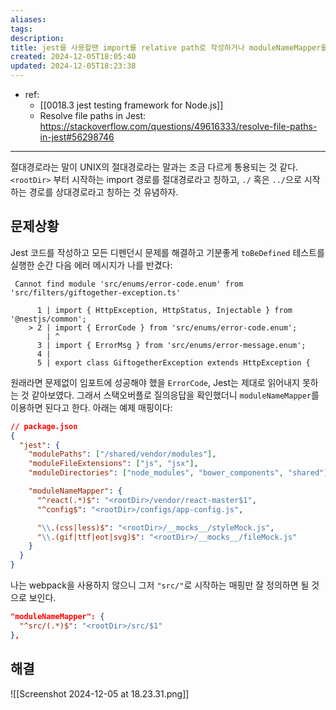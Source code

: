 ```yaml
---
aliases: 
tags: 
description:
title: jest를 사용할땐 import를 relative path로 작성하거나 moduleNameMapper를 설정해야한다.
created: 2024-12-05T18:05:40
updated: 2024-12-05T18:23:38
---
```

- ref:
	- [[0018.3 jest testing framework for Node.js]]
	- Resolve file paths in Jest: <https://stackoverflow.com/questions/49616333/resolve-file-paths-in-jest#56298746>

---

절대경로라는 말이 UNIX의 절대경로라는 말과는 조금 다르게 통용되는 것 같다. `<rootDir>` 부터 시작하는 import 경로를 절대경로라고 칭하고, `./` 혹은 `../`으로 시작하는 경로를 상대경로라고 칭하는 것 유념하자.

## 문제상황

Jest 코드를 작성하고 모든 디펜던시 문제를 해결하고 기분좋게 `toBeDefined` 테스트를 실행한 순간 다음 에러 메시지가 나를 반겼다:

```
 Cannot find module 'src/enums/error-code.enum' from 'src/filters/giftogether-exception.ts'
 
      1 | import { HttpException, HttpStatus, Injectable } from '@nestjs/common';
    > 2 | import { ErrorCode } from 'src/enums/error-code.enum';
        | ^
      3 | import { ErrorMsg } from 'src/enums/error-message.enum';
      4 |
      5 | export class GiftogetherException extends HttpException {
```

원래라면 문제없이 임포트에 성공해야 했을 `ErrorCode`, Jest는 제대로 읽어내지 못하는 것 같아보였다. 그래서 스택오버플로 질의응답을 확인했더니 `moduleNameMapper`를 이용하면 된다고 한다. 아래는 예제 매핑이다:

```json
// package.json
{
  "jest": {
    "modulePaths": ["/shared/vendor/modules"],
    "moduleFileExtensions": ["js", "jsx"],
    "moduleDirectories": ["node_modules", "bower_components", "shared"],

    "moduleNameMapper": {
      "^react(.*)$": "<rootDir>/vendor/react-master$1",
      "^config$": "<rootDir>/configs/app-config.js",

      "\\.(css|less)$": "<rootDir>/__mocks__/styleMock.js",
      "\\.(gif|ttf|eot|svg)$": "<rootDir>/__mocks__/fileMock.js"
    }
  }
}
```

나는 webpack을 사용하지 않으니 그저 `"src/"`로 시작하는 매핑만 잘 정의하면 될 것으로 보인다.

```json
"moduleNameMapper": {
  "^src/(.*)$": "<rootDir>/src/$1"
},
```

## 해결

![[Screenshot 2024-12-05 at 18.23.31.png]]

